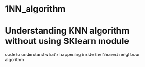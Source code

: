 # 1NN_algorithm
# Understanding KNN algorithm without using SKlearn module
code to understand what's happening inside the Nearest neighbour algorithm
